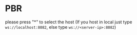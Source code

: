 # PBR

please press "*" to select the host (If you host in local just type `ws://localhost:8082`, else type `ws://<server-ip>:8082`)
